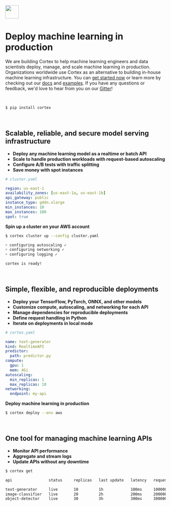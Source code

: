 <!-- Delete on release branches -->
<img src='https://s3-us-west-2.amazonaws.com/cortex-public/logo.png' height='42'>

<br>

# Deploy machine learning in production

<!-- Delete on release branches -->
<!-- CORTEX_VERSION_README_MINOR -->

We are building Cortex to help machine learning engineers and data scientists deploy, manage, and scale machine learning in production. Organizations worldwide use Cortex as an alternative to building in-house machine learning infrastructure. You can [get started now](https://docs.cortex.dev/install) or learn more by checking out our [docs](https://docs.cortex.dev) and [examples](https://github.com/cortexlabs/cortex/tree/0.20/examples). If you have any questions or feedback, we'd love to hear from you on our [Gitter](https://gitter.im/cortexlabs/cortex)!

<br>

```bash
$ pip install cortex
```

<br>

## Scalable, reliable, and secure model serving infrastructure

* **Deploy any machine learning model as a realtime or batch API**
* **Scale to handle production workloads with request-based autoscaling**
* **Configure A/B tests with traffic splitting**
* **Save money with spot instances**

```yaml
# cluster.yaml

region: us-east-1
availability_zones: [us-east-1a, us-east-1b]
api_gateway: public
instance_type: g4dn.xlarge
min_instances: 10
max_instances: 100
spot: true
```

**Spin up a cluster on your AWS account**

```bash
$ cortex cluster up --config cluster.yaml

￮ configuring autoscaling ✓
￮ configuring networking ✓
￮ configuring logging ✓

cortex is ready!
```

<br>

## Simple, flexible, and reproducible deployments

* **Deploy your TensorFlow, PyTorch, ONNX, and other models**
* **Customize compute, autoscaling, and networking for each API**
* **Manage dependencies for reproducible deployments**
* **Define request handling in Python**
* **Iterate on deployments in local mode**

```yaml
# cortex.yaml

name: text-generator
kind: RealtimeAPI
predictor:
  path: predictor.py
compute:
  gpu: 1
  mem: 4Gi
autoscaling:
  min_replicas: 1
  max_replicas: 10
networking:
  endpoint: my-api
```

**Deploy machine learning in production**

```bash
$ cortex deploy --env aws
```

<br>

## One tool for managing machine learning APIs

* **Monitor API performance**
* **Aggregate and stream logs**
* **Update APIs without any downtime**

```bash
$ cortex get

api                status     replicas   last update   latency   requests

text-generator     live       10         1h            100ms     10000000
image-classifier   live       20         2h            200ms     20000000
object-detector    live       30         3h            300ms     30000000
```
